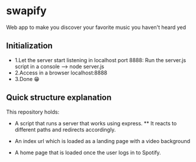 # swapify
Web app to make you discover your favorite music you haven't heard yed

## Initialization

* 1.Let the server start listening in localhost port 8888:
  Run the server.js script in a console --> node server.js
* 2.Access in a browser localhost:8888 
* 3.Done 😁

## Quick structure explanation

This repository holds:

* A script that runs a server that works using express.
** It reacts to different paths and redirects accordingly.

* An index url which is loaded as a landing page with a video background
* A home page that is loaded once the user logs in to Spotify.
